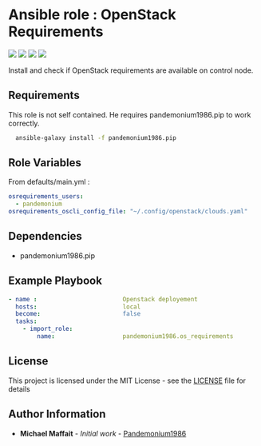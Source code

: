 # Ansible role : OpenStack Requirements

![](https://img.shields.io/github/release/Pandemonium1986/ansible-role-os-requirements.svg)
![](https://img.shields.io/github/repo-size/Pandemonium1986/ansible-role-os-requirements.svg)
![](https://img.shields.io/github/release-date/Pandemonium1986/ansible-role-os-requirements.svg)
![](https://img.shields.io/github/license/Pandemonium1986/ansible-role-os-requirements.svg)

Install and check if OpenStack requirements are available on control node.

## Requirements

This role is not self contained. He requires pandemonium1986.pip to work correctly.

```sh
  ansible-galaxy install -f pandemonium1986.pip
```

## Role Variables

From defaults/main.yml :

```yaml
osrequirements_users:
  - pandemonium
osrequirements_oscli_config_file: "~/.config/openstack/clouds.yaml"
```

## Dependencies

-   pandemonium1986.pip

## Example Playbook

```yaml
- name :                        Openstack deployement
  hosts:                        local
  become:                       false
  tasks:
    - import_role:
        name:                   pandemonium1986.os_requirements   
```

## License

This project is licensed under the MIT License - see the [LICENSE](./LICENSE) file for details

## Author Information

-   **Michael Maffait** - _Initial work_ - [Pandemonium1986](https://github.com/Pandemonium1986)
